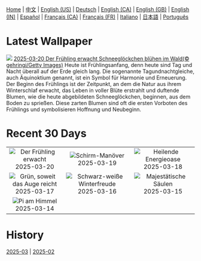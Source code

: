 [Home](../README.md) | [中文](zh-CN.md) | [English (US)](en-US.md) | [Deutsch](de-DE.md) | [English (CA)](en-CA.md) | [English (GB)](en-GB.md) | [English (IN)](en-IN.md) | [Español](es-ES.md) | [Français (CA)](fr-CA.md) | [Français (FR)](fr-FR.md) | [Italiano](it-IT.md) | [日本語](ja-JP.md) | [Português](pt-BR.md)

# Latest Wallpaper
![](https://www.bing.com/th?id=OHR.SnowdropsSpring_DE-DE6698149221_UHD.jpg)
[2025-03-20 Der Frühling erwacht Schneeglöckchen blühen im Wald(© gehringj/Getty Images)](https://www.bing.com/th?id=OHR.SnowdropsSpring_DE-DE6698149221_UHD.jpg)
Heute ist Frühlingsanfang, denn heute sind Tag und Nacht überall auf der Erde gleich lang. Die sogenannte Tagundnachtgleiche, auch Äquinoktium genannt, ist ein Symbol für Harmonie und Erneuerung. Der Beginn des Frühlings ist der Zeitpunkt, an dem die Natur aus ihrem Winterschlaf erwacht, das Leben in voller Blüte erstrahlt und duftende Blumen, wie die heute abgebildeten Schneeglöckchen, beginnen, aus dem Boden zu sprießen. Diese zarten Blumen sind oft die ersten Vorboten des Frühlings und symbolisieren Hoffnung und Neubeginn.

# Recent 30 Days
|  |  |  |
|:---:|:---:|:---:|
| ![](https://www.bing.com/th?id=OHR.SnowdropsSpring_DE-DE6698149221_400x240.jpg "Der Frühling erwacht") 2025-03-20 | ![](https://www.bing.com/th?id=OHR.BlackHeron_DE-DE7013473338_400x240.jpg "Schirm-Manöver") 2025-03-19 | ![](https://www.bing.com/th?id=OHR.SedonaSpring_DE-DE6616608162_400x240.jpg "Heilende Energieoase") 2025-03-18 |
| ![](https://www.bing.com/th?id=OHR.BeckettBridge_DE-DE6303850469_400x240.jpg "Grün, soweit das Auge reicht") 2025-03-17 | ![](https://www.bing.com/th?id=OHR.PandaSnow_DE-DE6090290293_400x240.jpg "Schwarz-weiße Winterfreude") 2025-03-16 | ![](https://www.bing.com/th?id=OHR.ForumRomanum_DE-DE5477113300_400x240.jpg "Majestätische Säulen") 2025-03-15 |
| ![](https://www.bing.com/th?id=OHR.BasqueDolmen_DE-DE4751565010_400x240.jpg "Pi am Himmel") 2025-03-14 |  |  |

# History
[2025-03](../archives/wallpaper/de-DE/w_2025_03.md) | [2025-02](../archives/wallpaper/de-DE/w_2025_02.md)
